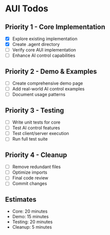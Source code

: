 # AUI Todos

## Priority 1 - Core Implementation
- [x] Explore existing implementation
- [x] Create .agent directory
- [ ] Verify core AUI implementation
- [ ] Enhance AI control capabilities

## Priority 2 - Demo & Examples
- [ ] Create comprehensive demo page
- [ ] Add real-world AI control examples
- [ ] Document usage patterns

## Priority 3 - Testing
- [ ] Write unit tests for core
- [ ] Test AI control features
- [ ] Test client/server execution
- [ ] Run full test suite

## Priority 4 - Cleanup
- [ ] Remove redundant files
- [ ] Optimize imports
- [ ] Final code review
- [ ] Commit changes

## Estimates
- Core: 20 minutes
- Demo: 15 minutes
- Testing: 20 minutes
- Cleanup: 5 minutes
